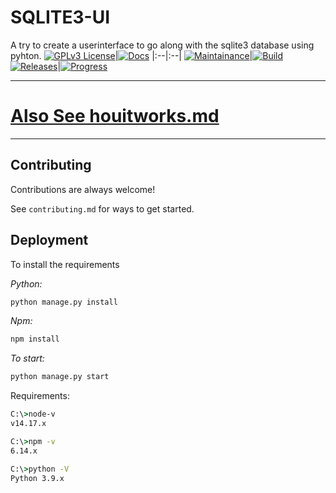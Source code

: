 
# SQLITE3-UI

A try to create a userinterface to go along with the sqlite3 database using pyhton.
[![GPLv3 License](https://img.shields.io/badge/License-GPL%20v3-g.svg)](https://opensource.org/licenses/GPL-3.0)|[![Docs](https://img.shields.io/badge/Docs-Failed-red.svg)]()
|:--|:--|
[![Maintainance](https://img.shields.io/badge/Maintainance-Not%20Started-red.svg)]()|[![Build](https://img.shields.io/badge/Build-Not%20Started-red.svg)]()
[![Releases](https://img.shields.io/badge/Releases-Not%20Released-red.svg)]()|[![Progress](https://img.shields.io/badge/Progress-Progressing-blue.svg)]()

---
# [Also See houitworks.md](https://github.com/BotsUniverse/sqlite3-ui/blob/main/howitworks.md)
---

## Contributing

Contributions are always welcome!

See `contributing.md` for ways to get started.
## Deployment

To install the requirements

_Python:_
```bash
python manage.py install
```
_Npm:_
```bash
npm install
```

*To start:*
```bash
python manage.py start
```

Requirements:
```cmd
C:\>node-v
v14.17.x

C:\>npm -v
6.14.x

C:\>python -V
Python 3.9.x
```
